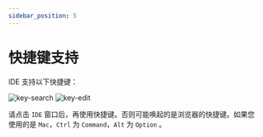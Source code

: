 ```yaml
---
sidebar_position: 5
---
```



# 快捷键支持

IDE 支持以下快捷键：

![key-search](https://1024-staging-1258723534.cos.ap-guangzhou.myqcloud.com/doc_assets/key-search.png)
![key-edit](https://1024-staging-1258723534.cos.ap-guangzhou.myqcloud.com/doc_assets/key-edit.png)

请点击 `IDE` 窗口后，再使用快捷键。否则可能唤起的是浏览器的快捷键。如果您使用的是 `Mac`，`Ctrl` 为 `Command`，`Alt` 为 `Option` 。
